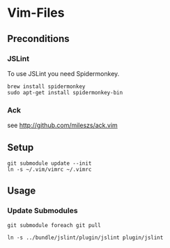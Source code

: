 # Vim-Files


## Preconditions

### JSLint

To use JSLint you need Spidermonkey.

    brew install spidermonkey
    sudo apt-get install spidermonkey-bin

### Ack

see http://github.com/mileszs/ack.vim

## Setup

    git submodule update --init
    ln -s ~/.vim/vimrc ~/.vimrc


## Usage

### Update Submodules

    git submodule foreach git pull

    ln -s ../bundle/jslint/plugin/jslint plugin/jslint
